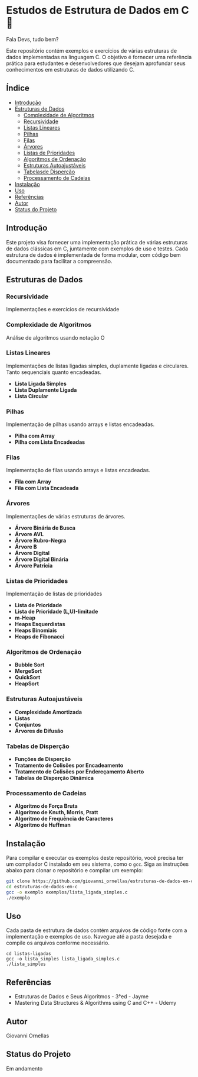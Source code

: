 # Estudos de Estrutura de Dados em C 🎲

Fala Devs, tudo bem?

Este repositório contém exemplos e exercícios de várias estruturas de dados implementadas na linguagem C. O objetivo é fornecer uma referência prática para estudantes e desenvolvedores que desejam aprofundar seus conhecimentos em estruturas de dados utilizando C.

## Índice

- [Introdução](#introdução)
- [Estruturas de Dados](#estruturas-de-dados)
  - [Complexidade de Algoritmos](#complexidade-de-algoritmos)
  - [Recursividade](#recursividade)    
  - [Listas Lineares](#listas-lineares)
  - [Pilhas](#pilhas)
  - [Filas](#filas)
  - [Árvores](#árvores)
  - [Listas de Prioridades](#listas-de-prioridades)
  - [Algoritmos de Ordenação](#algoritmos-de-ordenação)
  - [Estruturas Autoajustáveis](#estruturas-autoajustáveis)
  - [Tabelasde Disperção](#tabelas-de-disperção)
  - [Processamento de Cadeias](#procesamento-de-cadeias)
- [Instalação](#instalação)
- [Uso](#uso)
- [Referências](#referências)
- [Autor](#autores)
- [Status do Projeto](#status-do-projeto)

## Introdução

Este projeto visa fornecer uma implementação prática de várias estruturas de dados clássicas em C, juntamente com exemplos de uso e testes. Cada estrutura de dados é implementada de forma modular, com código bem documentado para facilitar a compreensão.

## Estruturas de Dados

### Recursividade
Implementações e exercícios de recursividade

### Complexidade de Algoritmos
Análise de algoritmos usando notação O

### Listas Lineares

Implementações de listas ligadas simples, duplamente ligadas e circulares. Tanto sequenciais quanto encadeadas.

- **Lista Ligada Simples**
- **Lista Duplamente Ligada**
- **Lista Circular**

### Pilhas

Implementação de pilhas usando arrays e listas encadeadas.

- **Pilha com Array**
- **Pilha com Lista Encadeadas**

### Filas

Implementação de filas usando arrays e listas encadeadas.

- **Fila com Array**
- **Fila com Lista Encadeada**

### Árvores

Implementações de várias estruturas de árvores.

- **Árvore Binária de Busca**
- **Árvore AVL**
- **Árvore Rubro-Negra**
- **Árvore B**
- **Árvore Digital**
- **Árvore Digital Binária**
- **Árvore Patrícia**


### Listas de Prioridades

Implementação de listas de prioridades

- **Lista de Prioridade**
- **Lista de Prioridade (L,U)-limitade**
- **m-Heap**
- **Heaps Esquerdistas**
- **Heaps Binomiais**
- **Heaps de Fibonacci**

### Algoritmos de Ordenação

- **Bubble Sort**
- **MergeSort**
- **QuickSort**
- **HeapSort**

### Estruturas Autoajustáveis
- **Complexidade Amortizada**
- **Listas**
- **Conjuntos**
- **Árvores de Difusão**

### Tabelas de Disperção
- **Funções de Disperção**
- **Tratamento de Colisões por Encadeamento**
- **Tratamento de Colisões por Endereçamento Aberto**
- **Tabelas de Disperção Dinâmica**

### Processamento de Cadeias
- **Algoritmo de Força Bruta**
- **Algoritmo de Knuth, Morris, Pratt**
- **Algoritmo de Frequência de Caracteres**
- **Algoritmo de Huffman**

## Instalação

Para compilar e executar os exemplos deste repositório, você precisa ter um compilador C instalado em seu sistema, como o `gcc`. Siga as instruções abaixo para clonar o repositório e compilar um exemplo:

```sh
git clone https://github.com/giovanni_ornellas/estruturas-de-dados-em-c.git
cd estruturas-de-dados-em-c
gcc -o exemplo exemplos/lista_ligada_simples.c
./exemplo
```

## Uso

Cada pasta de estrutura de dados contém arquivos de código fonte com a implementação e exemplos de uso. Navegue até a pasta desejada e compile os arquivos conforme necessário.

```
cd listas-ligadas
gcc -o lista_simples lista_ligada_simples.c
./lista_simples
```

## Referências

- Estruturas de Dados e Seus Algoritmos - 3°ed - Jayme
- Mastering Data Structures & Algorithms using C and C++ - Udemy

## Autor

Giovanni Ornellas

## Status do Projeto

Em andamento
